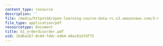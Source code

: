 ```yaml
---
content_type: resource
description: ''
file: /media/https%3A/open-learning-course-data-rc.s3.amazonaws.com/3-014-materials-laboratory-fall-2006/1bd6a2b70c0dfddcedb4e0ac61d7df75_b1_orderdisorder.pdf
file_type: application/pdf
resourcetype: Document
title: b1_orderdisorder.pdf
uid: 1bd6a2b7-0c0d-fddc-edb4-e0ac61d7df75
---
```


